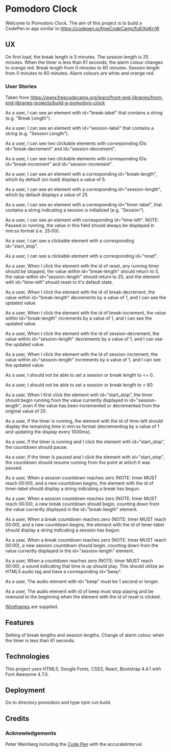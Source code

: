 # Pomodoro Clock

Welcome to Pomodoro Clock.  The aim of this project is to build a CodePen.io app similar to
https://codepen.io/freeCodeCamp/full/XpKrrW

## UX

On first load, the break length is 5 minutes.  The session length is 25 minutes.  When the timer is less than 61 seconds, the
alarm colour changes to orange red.  Break length from 0 minutes to 60 minutes.  Session length from 0 minutes to 60 minutes.
Alarm colours are white and orange red.

### User Stories

Taken from https://www.freecodecamp.org/learn/front-end-libraries/front-end-libraries-projects/build-a-pomodoro-clock

As a user, I can see an element with id="break-label" that contains a string (e.g. "Break Length").

As a user, I can see an element with id="session-label" that contains a string (e.g. "Session Length").

As a user, I can see two clickable elements with corresponding IDs: id="break-decrement" and id="session-decrement".

As a user, I can see two clickable elements with corresponding IDs: id="break-increment" and id="session-increment".

As a user, I can see an element with a corresponding id="break-length", which by default (on load) displays a value of 5.

As a user, I can see an element with a corresponding id="session-length", which by default displays a value of 25.

As a user, I can see an element with a corresponding id="timer-label", that contains a string indicating a session is initialized (e.g. "Session").

As a user, I can see an element with corresponding id="time-left". NOTE: Paused or running, the value in this field should always be displayed in mm:ss format (i.e. 25:00).

As a user, I can see a clickable element with a corresponding id="start_stop".

As a user, I can see a clickable element with a corresponding id="reset".

As a user, When I click the element with the id of reset, any running timer should be stopped, the value within id="break-length" should return to 5, the value within id="session-length" should return to 25, and the element with id="time-left" should reset to it's default state.

As a user, When I click the element with the id of break-decrement, the value within id="break-length" decrements by a value of 1, and I can see the updated value.

As a user,  When I click the element with the id of break-increment, the value within id="break-length" increments by a value of 1, and I can see the updated value.

As a user, When I click the element with the id of session-decrement, the value within id="session-length" decrements by a value of 1, and I can see the updated value.

As a user, When I click the element with the id of session-increment, the value within id="session-length" increments by a value of 1, and I can see the updated value.

As a user, I should not be able to set a session or break length to <= 0.

As a user, I should not be able to set a session or break length to > 60.

As a user, When I first click the element with id="start_stop", the timer should begin running from the value currently displayed in id="session-length", even if the value has been incremented or decremented from the original value of 25.

As a user, If the timer is running, the element with the id of time-left should display the remaining time in mm:ss format (decrementing by a value of 1 and updating the display every 1000ms).

As a user, If the timer is running and I click the element with id="start_stop", the countdown should pause.

As a user, If the timer is paused and I click the element with id="start_stop", the countdown should resume running from the point at which it was paused.

As a user, When a session countdown reaches zero (NOTE: timer MUST reach 00:00), and a new countdown begins, the element with the id of timer-label should display a string indicating a break has begun.

As a user, When a session countdown reaches zero (NOTE: timer MUST reach 00:00), a new break countdown should begin, counting down from the value currently displayed in the id="break-length" element.

As a user, When a break countdown reaches zero (NOTE: timer MUST reach 00:00), and a new countdown begins, the element with the id of timer-label should display a string indicating a session has begun.

As a user, When a break countdown reaches zero (NOTE: timer MUST reach 00:00), a new session countdown should begin, counting down from the value currently displayed in the id="session-length" element.

As a user, When a countdown reaches zero (NOTE: timer MUST reach 00:00), a sound indicating that time is up should play. This should utilize an HTML5 audio tag and have a corresponding id="beep".

As a user, The audio element with id="beep" must be 1 second or longer.

As a user, The audio element with id of beep must stop playing and be rewound to the beginning when the element with the id of reset is clicked.

[Wireframes](wireframes/wireframe-pomodoro-clock.png) are supplied.

## Features

Setting of break lengths and session lengths.  Change of alarm colour when the timer is less than 61 seconds.

## Technologies

This project uses HTML5, Google Fonts, CSS3, React, Bootstrap 4.4.1 with Font Awesome 4.7.0.

## Deployment

Go to directory pomodoro and type npm run build.




## Credits

### Acknowledgements

Peter Weinberg including the [Code Pen](https://codepen.io/freeCodeCamp/pen/XpKrrW) with the accurateInterval.
